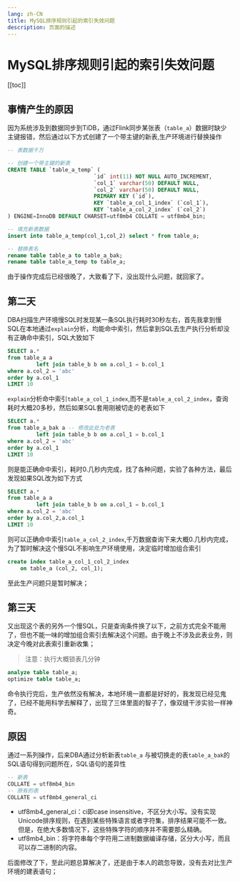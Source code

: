 ```yaml
---
lang: zh-CN  
title: MySQL排序规则引起的索引失效问题  
description: 页面的描述  
---
```


# MySQL排序规则引起的索引失效问题

[[toc]]


## 事情产生的原因

因为系统涉及到数据同步到TiDB，通过Flink同步某张表（`table_a`）数据时缺少主键报错，然后通过以下方式创建了一个带主键的新表,生产环境进行替换操作

```sql
-- 表数据千万

-- 创建一个带主键的新表
CREATE TABLE `table_a_temp` (
                           `id` int(11) NOT NULL AUTO_INCREMENT,
                           `col_1` varchar(50) DEFAULT NULL,
                           `col_2` varchar(50) DEFAULT NULL,
                           PRIMARY KEY (`id`),
                           KEY `table_a_col_1_index` (`col_1`),
                           KEY `table_a_col_2_index` (`col_2`)
) ENGINE=InnoDB DEFAULT CHARSET=utf8mb4 COLLATE = utf8mb4_bin;

-- 填充新表数据
insert into table_a_temp(col_1,col_2) select * from table_a;

-- 替换表名
rename table table_a to table_a_bak;
rename table table_a_temp to table_a;
```

由于操作完成后已经很晚了，大致看了下，没出现什么问题，就回家了。

## 第二天

DBA扫描生产环境慢SQL时发现某一条SQL执行耗时30秒左右，首先我拿到慢SQL在本地通过`explain`分析，均能命中索引，然后拿到SQL去生产执行分析却没有正确命中索引，SQL大致如下

```sql
SELECT a.*
from table_a a
         left join table_b b on a.col_1 = b.col_1
where a.col_2 = 'abc'
order by a.col_1
LIMIT 10
```

`explain`分析命中索引`table_a_col_1_index`,而不是`table_a_col_2_index`，查询耗时大概20多秒，然后如果SQL套用刚被切走的老表如下

```sql
SELECT a.*
from table_a_bak a -- 修改此处为老表
         left join table_b b on a.col_1 = b.col_1
where a.col_2 = 'abc'
order by a.col_1
LIMIT 10
```

则是能正确命中索引，耗时0.几秒内完成，找了各种问题，实验了各种方法，最后发现如果SQL改为如下方式

```sql
SELECT a.*
from table_a a
         left join table_b b on a.col_1 = b.col_1
where a.col_2 = 'abc'
order by a.col_2,a.col_1
LIMIT 10
```

则可以正确命中索引`table_a_col_2_index`,千万数据查询下来大概0.几秒内完成，为了暂时解决这个慢SQL不影响生产环境使用，决定临时增加组合索引

```sql
create index table_a_col_1_col_2_index
	on table_a (col_2, col_1);
```

至此生产问题只是暂时解决；

## 第三天

又出现这个表的另外一个慢SQL，只是查询条件换了以下，之前方式完全不能用了，但也不能一味的增加组合索引去解决这个问题。由于晚上不涉及此表业务，则决定今晚对此表索引重新收集；
> 注意：执行大概锁表几分钟

```sql
analyze table table_a;
optimize table table_a;
```

命令执行完后，生产依然没有解决，本地环境一直都是好好的，我发现已经见鬼了，已经不能用科学去解释了，出现了三体里面的智子了，像双缝干涉实验一样神奇。

## 原因

通过一系列操作，后来DBA通过分析新表`table_a` 与被切换走的表`table_a_bak`的SQL语句得到问题所在，SQL语句的差异性

```sql
-- 新表
COLLATE = utf8mb4_bin
-- 原有的表
COLLATE = utf8mb4_general_ci
```

- utf8mb4_general_ci：ci即case insensitive，不区分大小写。没有实现Unicode排序规则，在遇到某些特殊语言或者字符集，排序结果可能不一致。但是，在绝大多数情况下，这些特殊字符的顺序并不需要那么精确。  
- utf8mb4_bin：将字符串每个字符用二进制数据编译存储，区分大小写，而且可以存二进制的内容。

后面修改了下，至此问题总算解决了，还是由于本人的疏忽导致，没有去对比生产环境的建表语句；

<Comment></Comment>

